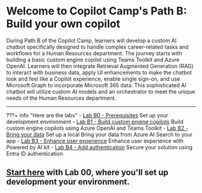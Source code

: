 
# Welcome to Copilot Camp's Path B: Build your own copilot

During Path B of the Copilot Camp, learners will develop a custom AI chatbot specifically designed to handle complex career-related tasks and workflows for a Human Resources department. The journey starts with building a basic custom engine copilot using Teams Toolkit and Azure OpenAI. Learners will then integrate Retrieval Augmented Generation (RAG) to interact with business data, apply UI enhancements to make the chatbot look and feel like a Copilot experience, enable single sign-on, and use Microsoft Graph to incorporate Microsoft 365 data. This sophisticated AI chatbot will utilize custom AI models and an orchestrator to meet the unique needs of the Human Resources department.

<hr />

???+ info "Here are the labs"
    - [Lab B0 - Prerequisites](/copilot-camp/pages/custom-engine/00-prerequisites) Set up your development environment
    - [Lab B1 - Build custom engine copilots](/copilot-camp/pages/custom-engine/01-custom-engine-copilot) Build custom engine copilots using Azure OpenAI and Teams Toolkit
    - [Lab B2 - Bring your data](/copilot-camp/pages/custom-engine/02-rag) Set up a local Bring your data from Azure AI Search to your app
    - [Lab B3 - Enhance user experience](/copilot-camp/pages/custom-engine/03-powered-by-ai) Enhance user experience with Powered by AI kit
    - [Lab B4 - Add authentication](/copilot-camp/pages/custom-engine/04-add-authentication) Secure your solution using Entra ID authentication
  
## <a href="./00-prerequisites">Start here</a> with Lab 00, where you'll set up development your environment.